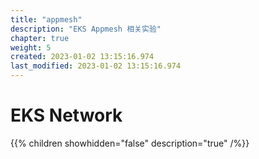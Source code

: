 ```yaml
---
title: "appmesh"
description: "EKS Appmesh 相关实验"
chapter: true
weight: 5
created: 2023-01-02 13:15:16.974
last_modified: 2023-01-02 13:15:16.974
---
```


# EKS Network

{{% children showhidden="false" description="true" /%}}

